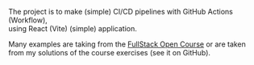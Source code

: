 The project is to make (simple) CI/CD pipelines with GitHub Actions (Workflow),   
using React (Vite) (simple) application. 

Many examples are taking from the [FullStack Open Course](https://fullstackopen.com/en/part11) or are taken from my solutions of the course exercises (see it on GitHub).